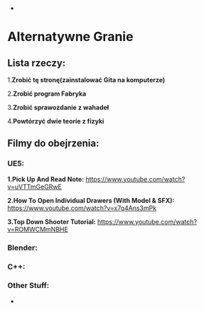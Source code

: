 *

# Alternatywne Granie

## Lista rzeczy:
1.**Zrobić tę stronę(zainstalować Gita na komputerze)**

2.**Zrobić program Fabryka**

3.**Zrobić sprawozdanie z wahadeł**

4.**Powtórzyć dwie teorie z fizyki**

## Filmy do obejrzenia:

### UE5:
**1.Pick Up And Read Note:**
https://www.youtube.com/watch?v=uVTTmGeGRwE

**2.How To Open Individual Drawers (With Model & SFX):**\
https://www.youtube.com/watch?v=x7q4Ans3mPk

**3.Top Down Shooter Tutorial:**
https://www.youtube.com/watch?v=ROMWCMmNBHE

### Blender:

### C++:

### Other Stuff:

*

